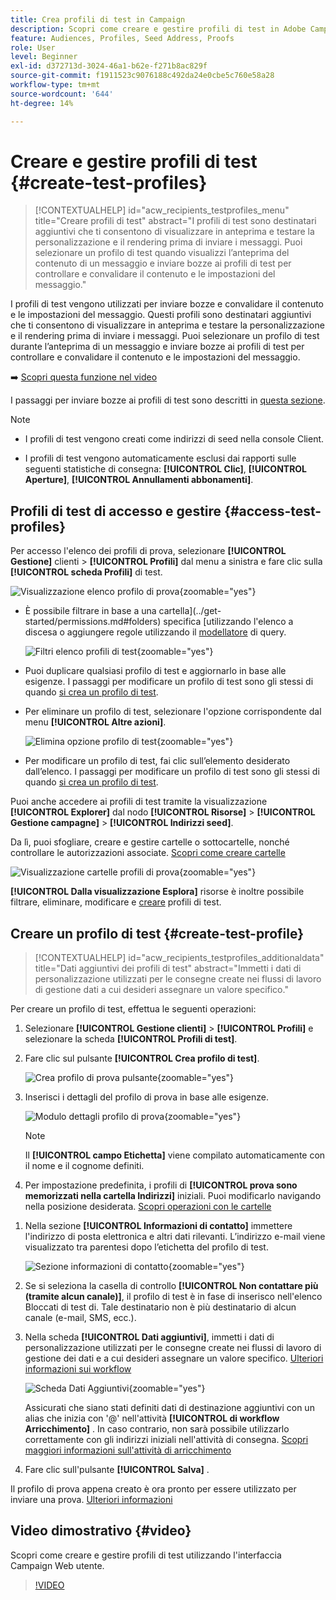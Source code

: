 ```yaml
---
title: Crea profili di test in Campaign
description: Scopri come creare e gestire profili di test in Adobe Campaign
feature: Audiences, Profiles, Seed Address, Proofs
role: User
level: Beginner
exl-id: d372713d-3024-46a1-b62e-f271b8ac829f
source-git-commit: f1911523c9076188c492da24e0cbe5c760e58a28
workflow-type: tm+mt
source-wordcount: '644'
ht-degree: 14%

---
```


# Creare e gestire profili di test {#create-test-profiles}

>[!CONTEXTUALHELP]
>id="acw_recipients_testprofiles_menu"
>title="Creare profili di test"
>abstract="I profili di test sono destinatari aggiuntivi che ti consentono di visualizzare in anteprima e testare la personalizzazione e il rendering prima di inviare i messaggi. Puoi selezionare un profilo di test quando visualizzi l’anteprima del contenuto di un messaggio e inviare bozze ai profili di test per controllare e convalidare il contenuto e le impostazioni del messaggio."

I profili di test vengono utilizzati per inviare bozze e convalidare il contenuto e le impostazioni del messaggio. Questi profili sono destinatari aggiuntivi che ti consentono di visualizzare in anteprima e testare la personalizzazione e il rendering prima di inviare i messaggi. Puoi selezionare un profilo di test durante l’anteprima di un messaggio e inviare bozze ai profili di test per controllare e convalidare il contenuto e le impostazioni del messaggio.

➡️ [Scopri questa funzione nel video](#video)

<!--Learn more on test profiles in the [Campaign v8 (client console) documentation](https://experienceleague.adobe.com/docs/campaign/campaign-v8/audience/add-profiles/test-profiles.html){target="_blank"}.-->

I passaggi per inviare bozze ai profili di test sono descritti in [questa sezione](../preview-test/test-deliveries.md#test-profiles).

>[!NOTE]
>
>* I profili di test vengono creati come indirizzi di seed nella console Client.
>
>* I profili di test vengono automaticamente esclusi dai rapporti sulle seguenti statistiche di consegna: **[!UICONTROL Clic]**, **[!UICONTROL Aperture]**, **[!UICONTROL Annullamenti abbonamenti]**.

## Profili di test di accesso e gestire {#access-test-profiles}

Per accesso l&#39;elenco dei profili di prova, selezionare **[!UICONTROL Gestione]** clienti > **[!UICONTROL Profili]** dal menu a sinistra e fare clic sulla **[!UICONTROL scheda Profili]** di test.

![Visualizzazione elenco profilo di prova](assets/test-profile-list.png){zoomable="yes"}

* È possibile filtrare in base a una cartella](../get-started/permissions.md#folders) specifica [utilizzando l&#39;elenco a discesa o aggiungere regole utilizzando il [modellatore](../query/query-modeler-overview.md) di query.

  ![Filtri elenco profili di test](assets/test-profile-list-filters.png){zoomable="yes"}

* Puoi duplicare qualsiasi profilo di test e aggiornarlo in base alle esigenze. I passaggi per modificare un profilo di test sono gli stessi di quando [si crea un profilo di test](#create-test-profile).

* Per eliminare un profilo di test, selezionare l&#39;opzione corrispondente dal menu **[!UICONTROL Altre azioni]**.

  ![Elimina opzione profilo di test](assets/test-profile-list-delete.png){zoomable="yes"}

* Per modificare un profilo di test, fai clic sull’elemento desiderato dall’elenco. I passaggi per modificare un profilo di test sono gli stessi di quando [si crea un profilo di test](#create-test-profile).

Puoi anche accedere ai profili di test tramite la visualizzazione **[!UICONTROL Explorer]** dal nodo **[!UICONTROL Risorse]** > **[!UICONTROL Gestione campagne]** > **[!UICONTROL Indirizzi seed]**.

Da lì, puoi sfogliare, creare e gestire cartelle o sottocartelle, nonché controllare le autorizzazioni associate. [Scopri come creare cartelle](../get-started/permissions.md#folders)

![Visualizzazione cartelle profili di prova](assets/test-profiles-folders.png){zoomable="yes"}

**[!UICONTROL Dalla visualizzazione Esplora]** risorse è inoltre possibile filtrare, eliminare, modificare e [creare](#create-test-profile) profili di test.

## Creare un profilo di test {#create-test-profile}

>[!CONTEXTUALHELP]
>id="acw_recipients_testprofiles_additionaldata"
>title="Dati aggiuntivi dei profili di test"
>abstract="Immetti i dati di personalizzazione utilizzati per le consegne create nei flussi di lavoro di gestione dati a cui desideri assegnare un valore specifico."

Per creare un profilo di test, effettua le seguenti operazioni:

1. Selezionare **[!UICONTROL Gestione clienti]** > **[!UICONTROL Profili]** e selezionare la scheda **[!UICONTROL Profili di test]**.

1. Fare clic sul pulsante **[!UICONTROL Crea profilo di test]**.

   ![Crea profilo di prova pulsante](assets/test-profile-create.png){zoomable="yes"}

1. Inserisci i dettagli del profilo di prova in base alle esigenze. <!--Most of the fields are the same as when creating profiles. [Learn more]-->

   ![Modulo dettagli profilo di prova](assets/test-profile-details.png){zoomable="yes"}

   >[!NOTE]
   >
   >Il **[!UICONTROL campo Etichetta]** viene compilato automaticamente con il nome e il cognome definiti.

1. Per impostazione predefinita, i profili di **[!UICONTROL prova sono memorizzati nella cartella Indirizzi]** iniziali. Puoi modificarlo navigando nella posizione desiderata. [Scopri operazioni con le cartelle](../get-started/permissions.md#folders)

   <!--![](assets/test-profile-folder.png){zoomable="yes"}-->

<!--
You do not need to enter all fields of each tab when creating a seed address. Missing personalization elements are entered randomly during delivery analysis. (Not valid?)
-->

1. Nella sezione **[!UICONTROL Informazioni di contatto]** immettere l&#39;indirizzo di posta elettronica e altri dati rilevanti. L’indirizzo e-mail viene visualizzato tra parentesi dopo l’etichetta del profilo di test.

   ![Sezione informazioni di contatto](assets/test-profile-address.png){zoomable="yes"}

1. Se si seleziona la casella di controllo **[!UICONTROL Non contattare più (tramite alcun canale)]**, il profilo di test è in fase di inserisco nell&#39;elenco Bloccati di test di. Tale destinatario non è più destinatario di alcun canale (e-mail, SMS, ecc.).

1. Nella scheda **[!UICONTROL Dati aggiuntivi]**, immetti i dati di personalizzazione utilizzati per le consegne create nei flussi di lavoro di gestione dei dati e a cui desideri assegnare un valore specifico. [Ulteriori informazioni sui workflow](../workflows/gs-workflows.md)

   ![Scheda Dati Aggiuntivi](assets/test-profile-additional-data.png){zoomable="yes"}

   Assicurati che siano stati definiti dati di destinazione aggiuntivi con un alias che inizia con &#39;@&#39; nell&#39;attività **[!UICONTROL di workflow Arricchimento]** . In caso contrario, non sarà possibile utilizzarlo correttamente con gli indirizzi iniziali nell&#39;attività di consegna. [Scopri maggiori informazioni sull&#39;attività di arricchimento](../workflows/activities/enrichment.md)

1. Fare clic sull&#39;pulsante **[!UICONTROL Salva]** .

Il profilo di prova appena creato è ora pronto per essere utilizzato per inviare una prova. [Ulteriori informazioni](../preview-test/test-deliveries.md#test-profiles)

<!--Use test profiles in Direct mail? cf v7/v8-->

## Video dimostrativo {#video}

Scopri come creare e gestire profili di test utilizzando l&#39;interfaccia Campaign Web utente.

>[!VIDEO](https://video.tv.adobe.com/v/3442844?quality=12)